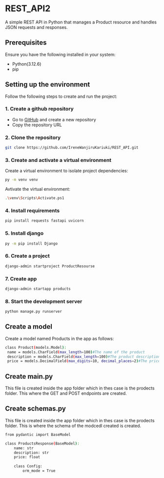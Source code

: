 # REST_API2

A simple REST API in Python that manages a Product resource and handles JSON requests and responses.

## Prerequisites
Ensure you have the following installed in your system:
 - Python(3.12.6)
 - pip

## Setting up the environment
Follow the following steps to create and run the project:

### 1. Create a github repository
 - Go to [GitHub](https://github.com/) and create a new repository
 - Copy the repository URL

### 2. Clone the repository
 ```bash
 git clone https://github.com/IreneWanjiruKariuki/REST_API.git
 ```

 ### 3. Create and activate a virtual environment
 Create a virtual environment to isolate project dependencies:

 ```bash
 py -m venv venv
 ```

 Avtivate the virtual environment:


 ```bash
 .\venv\Scripts\Activate.ps1
 ```

 ### 4. Install requirements

 ```bash
 pip install requests fastapi uvicorn
 ```

 ### 5. Install django

 ```bash
 py -m pip install Django
 ```

 ### 6. Create a project

 ```bash
 django-admin startproject ProductResourse
 ```

 ### 7. Create app

 ```bash
 django-admin startapp products
 ```

 ### 8. Start the development server

 ```bash
 python manage.py runserver
 ```

 ## Create a model
 Create a model named Products in the app as follows:
 ```bash
 class Product(models.Model):
  name = models.CharField(max_length=100)#The name of the product
  description = models.CharField(max_length=100)#The product description
  price = models.DecimalField(max_digits=10, decimal_places=2)#The price of the product
```

## Create main.py

This file is created inside the app folder which in thes case is the prodects folder. This where the GET and POST endpoints are created.

## Create schemas.py

This file is created inside the app folder which in thes case is the prodects folder. This is where the schema of the modcedl created is created.

```bash
from pydantic import BaseModel

class ProductsResponse(BaseModel):
    name: str
    description: str
    price: float
    
    class Config:
        orm_mode = True
```